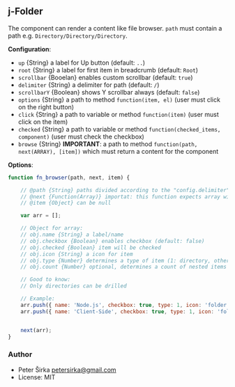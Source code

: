 ## j-Folder

The component can render a content like file browser. `path` must contain a path e.g. `Directory/Directory/Directory`.

__Configuration__:

- `up` {String} a label for Up button (default: `..`)
- `root` {String} a label for first item in breadcrumb (default: `Root`)
- `scrollbar` {Booelan} enables custom scrollbar (default: `true`)
- `delimiter` {String} a delimiter for path (default: `/`)
- `scrollbarY` {Boolean} shows Y scrollbar always (default: `false`)
- `options` {String} a path to method `function(item, el)` (user must click on the right button)
- `click` {String} a path to variable or method `function(item)` (user must click on the item)
- `checked` {String} a path to variable or method `function(checked_items, component)` (user must check the checkbox)
- `browse` {String} __IMPORTANT__: a path to method `function(path, next(ARRAY), [item])` which must return a content for the component

__Options__:

```javascript
function fn_browser(path, next, item) {

	// @path {String} paths divided according to the "config.delimiter"
	// @next {Function(Array)} importat: this function expects array with items
	// @item {Object} can be null

	var arr = [];

	// Object for array:
	// obj.name {String} a label/name
	// obj.checkbox {Boolean} enables checkbox (default: false)
	// obj.checked {Boolean} item will be checked
	// obj.icon {String} a icon for item
	// obj.type {Number} determines a type of item (1: directory, other: file)
	// obj.count {Number} optional, determines a count of nested items

	// Good to know:
	// Only directories can be drilled

	// Example:
	arr.push({ name: 'Node.js', checkbox: true, type: 1, icon: 'folder' });
	arr.push({ name: 'Client-Side', checkbox: true, type: 1, icon: 'folder' });


	next(arr);
}
```

### Author

- Peter Širka <petersirka@gmail.com>
- License: MIT